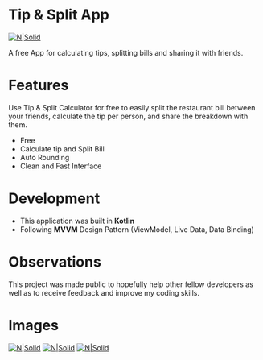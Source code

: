 # Tip & Split App

[![N|Solid](https://lh3.googleusercontent.com/cjsqrWQKJQp9RFO7-hJ9AfpKzbUb_Y84vXfjlP0iRHBvladwAfXih984olktDhPnFqyZ0nu9A5jvFwOEQPXzv7hr3ce3QVsLN8kQ2Ao=s0)](https://https://play.google.com/store/apps/details?id=com.bartuciotti.tipsplit)

A free App for calculating tips, splitting bills and sharing it with friends.

# Features

Use Tip & Split Calculator for free to easily split the restaurant bill between your friends, calculate the tip per person, and share the breakdown with them.

- Free
- Calculate tip and Split Bill
- Auto Rounding
- Clean and Fast Interface

# Development

- This application was built in **Kotlin**
- Following **MVVM** Design Pattern (ViewModel, Live Data, Data Binding)


# Observations

This project was made public to hopefully help other fellow developers  as well as to receive feedback and improve my coding skills.

# Images

[![N|Solid](https://play-lh.googleusercontent.com/yLX66172EgwUwzG_OCHQQuv_Dt-u3LKwwMzTnlnupV5Hz9UEqiiLnpfsqRmb_2tU_g=w1440-h620-rw)](https://https://play.google.com/store/apps/details?id=com.bartuciotti.tipsplit)
[![N|Solid](https://play-lh.googleusercontent.com/_h4NkyjQDkjekzZcqvpSQxpHHnxP1sa8JqPMlZ7lY6lOxPWmLRmsBDgC8JelYfCyCQ=w1440-h620-rw)](https://https://play.google.com/store/apps/details?id=com.bartuciotti.tipsplit)
[![N|Solid](https://play-lh.googleusercontent.com/Eh-Xfwhd1fJOyGxHIMsEJsyC7FeU-xC-6gPYmbQDQ_N2icRpErV_d4uZZVoaKah-bPk=w1440-h620-rw)](https://https://play.google.com/store/apps/details?id=com.bartuciotti.tipsplit)
